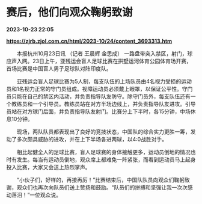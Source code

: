 # 赛后，他们向观众鞠躬致谢

**2023-10-23 22:05**

**https://zjrb.zjol.com.cn/html/2023-10/24/content_3693313.htm**

　　本报杭州10月23日讯 （记者 王晨辉 金思成） 一路盘带突入禁区，射门，球应声入网。23日上午，亚残运会盲人足球比赛在拱墅运河体育公园体育场开赛，首场比赛是中国盲人男子足球队对阵印度队。

　　亚残运会盲人足球比赛为5人制，每支队伍的上场队员由4名视力受损的运动员和1名视力正常的守门员组成。视障运动员必须戴上眼罩，以保证公平性。守门员只能在自己的禁区内活动，并负责指导队友防守。除守门员外，每支队伍还有一个教练员和一个引导员。教练员站在对方半场边线上，并负责指导队友进攻。引导员站在对方球门后面，并负责指导队友射门。比赛分上下半时，各15分钟，中场休息10分钟。

　　现场，两队队员都表现出了良好的竞技状态，中国队的综合实力更胜一筹，发动了多次颇具威胁的进攻，并在上下半场各进两球，以4∶0战胜对手。

　　相比起健全人的足球比赛，盲人足球赛的身体接触更多，运动员倒地的情况也时有发生。每当有运动员倒地，观众席上都难免一阵紧张，而看到运动员马上起身投入比赛，大家又会送上热烈掌声。

　　“小伙子们，好样的，再接再厉！”比赛结束后，中国队队员向观众们鞠躬致谢，观众们也再次向队员们送上赞扬和鼓励。“队员们的拼搏和坚强让我一次次感动落泪！”一位观众说。